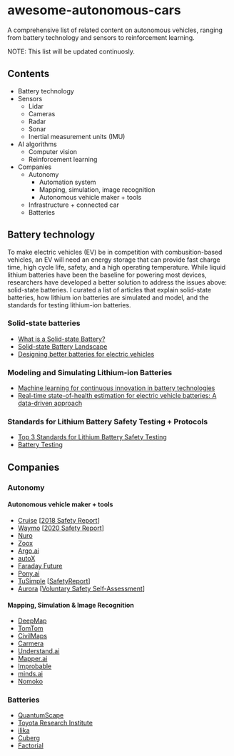 # awesome-autonomous-cars
A comprehensive list of related content on autonomous vehicles, ranging from battery technology and sensors to reinforcement learning.

NOTE: This list will be updated continuosly.

## Contents
* Battery technology
* Sensors
  * Lidar
  * Cameras
  * Radar
  * Sonar
  * Inertial measurement units (IMU)
* AI algorithms
  * Computer vision
  * Reinforcement learning
* Companies
  * Autonomy 
    * Automation system
    * Mapping, simulation, image recognition
    * Autonomous vehicle maker + tools 
  * Infrastructure + connected car
  * Batteries

## Battery technology
To make electric vehicles (EV) be in competition with combusition-based vehicles, an EV will need an energy storage that can provide fast charge time, high cycle life, safety, and a high operating temperature. While liquid lithium batteries have been the baseline for powering most devices, researchers have developed a better solution to address the issues above: solid-state batteries. I curated a list of articles that explain solid-state batteries, how lithium ion batteries are simulated and model, and the standards for testing lithium-ion batteries.
### Solid-state batteries
* [What is a Solid-state Battery?](https://www.samsungsdi.com/column/technology/detail/56462.html?listType=gallery#)
* [Solid-state Battery Landscape](https://www.quantumscape.com/blog/solid-state-battery-landscape/)
* [Designing better batteries for electric vehicles](https://news.mit.edu/2021/designing-better-batteries-electric-vehicles-0816)

### Modeling and Simulating Lithium-ion Batteries
* [Machine learning for continuous innovation in battery technologies](https://www.nature.com/articles/s41578-020-0216-y)
* [Real-time state-of-health estimation for electric vehicle batteries: A data-driven approach](https://www.sciencedirect.com/science/article/abs/pii/S0306261916306456)

### Standards for Lithium Battery Safety Testing + Protocols
* [Top 3 Standards for Lithium Battery Safety Testing](https://metlabs.com/battery/top-3-standards-for-lithium-battery-safety-testing/)
* [Battery Testing](https://www.mpoweruk.com/testing.htm)

## Companies
### Autonomy 
#### Autonomous vehicle maker + tools
* [Cruise](https://www.getcruise.com/) [[2018 Safety Report](https://www.gm.com/content/dam/company/docs/us/en/gmcom/gmsafetyreport.pdf)]
* [Waymo](https://waymo.com/) [[2020 Safety Report](https://storage.googleapis.com/waymo-uploads/files/documents/safety/2021-08-waymo-safety-report.pdf)]
* [Nuro](https://www.nuro.ai/)
* [Zoox](https://zoox.com/)
* [Argo.ai](https://www.argo.ai/)
* [autoX](https://www.autox.ai/en/index.html)
* [Faraday Future](https://www.ff.com/)
* [Pony.ai](https://pony.ai/)
* [TuSimple](https://www.tusimple.com/) [[SafetyReport](https://www.tusimple.com/wp-content/uploads/2021/03/TuSimple-Safety-Report.pdf)]
* [Aurora](https://aurora.tech/) [[Voluntary Safety Self-Assessment](https://prismic-io.s3.amazonaws.com/aurora-dev/eca92b55-80e9-4240-93b9-61683da1f875_Aurora_VSSA_2021_Final.pdf)]
#### Mapping, Simulation & Image Recognition 
* [DeepMap](https://www.deepmap.ai/)
* [TomTom](https://www.tomtom.com/en_us/)
* [CivilMaps](https://civilmaps.com/)
* [Carmera](https://www.carmera.com/)
* [Understand.ai](https://understand.ai/)
* [Mapper.ai](https://mapper.ai/)
* [Improbable](https://www.improbable.io/)
* [minds.ai](https://www.minds.ai/)
* [Nomoko](https://nomoko.world/)

### Batteries
* [QuantumScape](https://www.quantumscape.com/)
* [Toyota Research Institute](https://www.tri.global/)
* [ilika](https://www.ilika.com/)
* [Cuberg](https://cuberg.net/)
* [Factorial](https://factorialenergy.com/)

